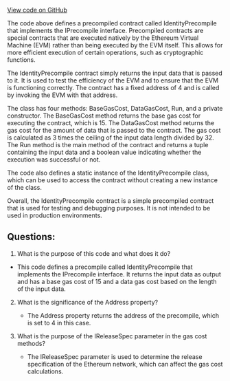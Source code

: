 [View code on GitHub](https://github.com/NethermindEth/nethermind/src/Nethermind/Nethermind.Evm/Precompiles/IdentityPrecompile.cs)

The code above defines a precompiled contract called IdentityPrecompile that implements the IPrecompile interface. Precompiled contracts are special contracts that are executed natively by the Ethereum Virtual Machine (EVM) rather than being executed by the EVM itself. This allows for more efficient execution of certain operations, such as cryptographic functions.

The IdentityPrecompile contract simply returns the input data that is passed to it. It is used to test the efficiency of the EVM and to ensure that the EVM is functioning correctly. The contract has a fixed address of 4 and is called by invoking the EVM with that address.

The class has four methods: BaseGasCost, DataGasCost, Run, and a private constructor. The BaseGasCost method returns the base gas cost for executing the contract, which is 15. The DataGasCost method returns the gas cost for the amount of data that is passed to the contract. The gas cost is calculated as 3 times the ceiling of the input data length divided by 32. The Run method is the main method of the contract and returns a tuple containing the input data and a boolean value indicating whether the execution was successful or not.

The code also defines a static instance of the IdentityPrecompile class, which can be used to access the contract without creating a new instance of the class.

Overall, the IdentityPrecompile contract is a simple precompiled contract that is used for testing and debugging purposes. It is not intended to be used in production environments.
## Questions: 
 1. What is the purpose of this code and what does it do?
   - This code defines a precompile called IdentityPrecompile that implements the IPrecompile interface. It returns the input data as output and has a base gas cost of 15 and a data gas cost based on the length of the input data.
   
2. What is the significance of the Address property?
   - The Address property returns the address of the precompile, which is set to 4 in this case.
   
3. What is the purpose of the IReleaseSpec parameter in the gas cost methods?
   - The IReleaseSpec parameter is used to determine the release specification of the Ethereum network, which can affect the gas cost calculations.